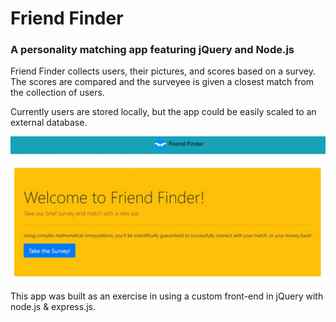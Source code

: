 # Friend Finder 

### A personality matching app featuring jQuery and Node.js

Friend Finder collects users, their pictures, and scores based on a survey. The scores are compared and the surveyee is given a closest match from the collection of users.

Currently users are stored locally, but the app could be easily scaled to an external database.

![Screenshot](screen.JPG)

This app was built as an exercise in using a custom front-end in jQuery with node.js & express.js.
